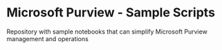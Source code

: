 # Microsoft Purview - Sample Scripts
Repository with sample notebooks that can simplify Microsoft Purview management and operations
